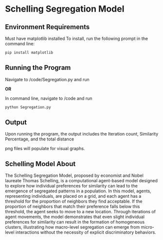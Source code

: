 # Schelling Segregation Model

## Environment Requirements

Must have matplotlib installed
To install, run the following prompt in the command line:

```python
pip install matplotlib
```

## Running the Program

Navigate to /code/Segregation.py and run

__OR__

In command line, navigate to /code and run

```python
python Segregation.py
```

## Output

Upon running the program, the output includes the Iteration count, Similarity Percentage, and the total distance

png files will populate for visual graphs.

## Schelling Model About

The Schelling Segregation Model, proposed by economist and Nobel laureate Thomas Schelling, is a computational agent-based model designed to explore how individual preferences for similarity can lead to the emergence of segregated patterns in a population. In this model, agents, representing individuals, are placed on a grid, and each agent has a threshold for the proportion of neighbors they find acceptable. If the proportion of neighbors that match their preference falls below this threshold, the agent seeks to move to a new location. Through iterations of agent movements, the model demonstrates that even slight individual preferences for similarity can result in the formation of homogeneous clusters, illustrating how macro-level segregation can emerge from micro-level interactions without the necessity of explicit discriminatory behaviors.
